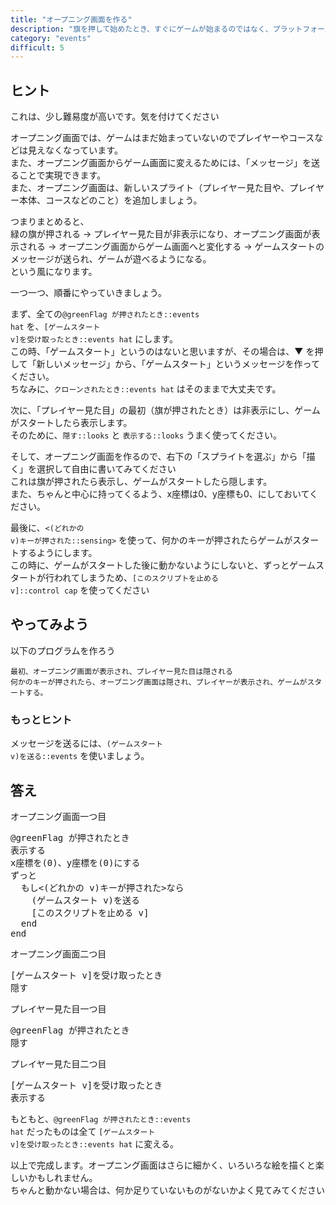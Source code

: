```yaml
---
title: "オープニング画面を作る"
description: "旗を押して始めたとき、すぐにゲームが始まるのではなく、プラットフォームゲームの名前などが表示されて、何かのキーを押すことでゲームが始まるようにします。"
category: "events"
difficult: 5
---
```


## ヒント

これは、少し難易度が高いです。気を付けてください

オープニング画面では、ゲームはまだ始まっていないのでプレイヤーやコースなどは見えなくなっています。  
また、オープニング画面からゲーム画面に変えるためには、「メッセージ」を送ることで実現できます。  
また、オープニング画面は、新しいスプライト（プレイヤー見た目や、プレイヤー本体、コースなどのこと）を追加しましょう。

つまりまとめると、  
緑の旗が押される → プレイヤー見た目が非表示になり、オープニング画面が表示される → オープニング画面からゲーム画面へと変化する → ゲームスタートのメッセージが送られ、ゲームが遊べるようになる。  
という風になります。

一つ一つ、順番にやっていきましょう。

まず、全ての<code class="b">@greenFlag が押されたとき::events hat</code> を、<code class="b">[ゲームスタート v]を受け取ったとき::events hat</code> にします。  
この時、「ゲームスタート」というのはないと思いますが、その場合は、▼ を押して「新しいメッセージ」から、「ゲームスタート」というメッセージを作ってください。  
ちなみに、<code class="b">クローンされたとき::events hat</code> はそのままで大丈夫です。

次に、「プレイヤー見た目」の最初（旗が押されたとき）は非表示にし、ゲームがスタートしたら表示します。  
そのために、<code class="b">隠す::looks</code> と <code class="b">表示する::looks</code> うまく使ってください。

そして、オープニング画面を作るので、右下の「スプライトを選ぶ」から「描く」を選択して自由に書いてみてください  
これは旗が押されたら表示し、ゲームがスタートしたら隠します。  
また、ちゃんと中心に持ってくるよう、x座標は0、y座標も0、にしておいてください。

最後に、<code class="b"><(どれかの v)キーが押された::sensing></code> を使って、何かのキーが押されたらゲームがスタートするようにします。  
この時に、ゲームがスタートした後に動かないようにしないと、ずっとゲームスタートが行われてしまうため、<code class="b">[このスクリプトを止める v]::control cap</code> を使ってください

## やってみよう

以下のプログラムを作ろう

```
最初、オープニング画面が表示され、プレイヤー見た目は隠される
何かのキーが押されたら、オープニング画面は隠され、プレイヤーが表示され、ゲームがスタートする。
```

### もっとヒント

メッセージを送るには、<code class="b">(ゲームスタート v)を送る::events</code> を使いましょう。

## 答え

オープニング画面一つ目

<pre class="blocks">
@greenFlag が押されたとき
表示する
x座標を(0)、y座標を(0)にする
ずっと
  もし<(どれかの v)キーが押された>なら
    (ゲームスタート v)を送る
    [このスクリプトを止める v]
  end
end
</pre>

オープニング画面二つ目

<pre class="blocks">
[ゲームスタート v]を受け取ったとき
隠す
</pre>

プレイヤー見た目一つ目

<pre class="blocks">
@greenFlag が押されたとき
隠す
</pre>

プレイヤー見た目二つ目

<pre class="blocks">
[ゲームスタート v]を受け取ったとき
表示する
</pre>

もともと、<code class="b">@greenFlag が押されたとき::events hat</code> だったものは全て <code class="b">[ゲームスタート v]を受け取ったとき::events hat</code> に変える。

以上で完成します。オープニング画面はさらに細かく、いろいろな絵を描くと楽しいかもしれません。  
ちゃんと動かない場合は、何か足りていないものがないかよく見てみてください
